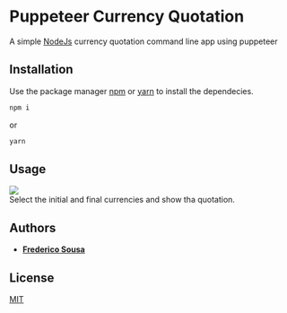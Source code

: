 # Puppeteer Currency Quotation

A simple [NodeJs](https://nodejs.org/en/) currency quotation command line app using puppeteer


## Installation

Use the package manager [npm](https://www.npmjs.com/) or [yarn](https://yarnpkg.com/lang/en/) to install the dependecies.

```bash
npm i
```

or

```bash
yarn
```

## Usage
<img src="https://i.imgur.com/bp0LkCT.png"/><br>
Select the initial and final currencies and show tha quotation.


## Authors

-   **[Frederico Sousa](https://github.com/fredericosousa)**

## License

[MIT](https://choosealicense.com/licenses/mit/)